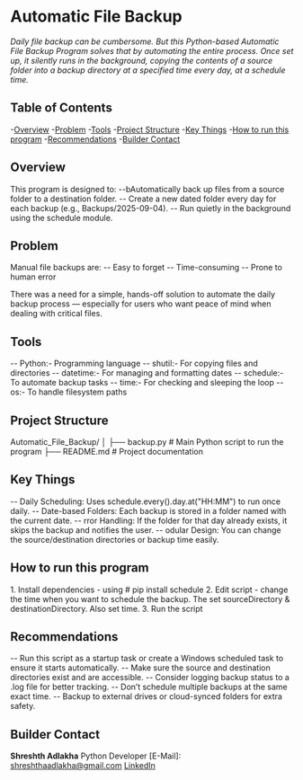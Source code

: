 # Automatic File Backup 
_Daily file backup can be cumbersome. But this Python-based Automatic File Backup Program solves that by automating the entire process. Once set up, it silently runs in the background, copying the contents of a source folder into a backup directory at a specified time every day, at a schedule time._

## Table of Contents
-<a href="#overview">Overview</a>
-<a href="#problem">Problem</a>
-<a href="#tools">Tools</a>
-<a href="#project-structure">Project Structure</a>
-<a href="#key-things">Key Things</a>
-<a href="#how-to-run-this-program">How to run this program</a>
-<a href="#recommendations">Recommendations</a>
-<a href="#builder-contact">Builder Contact</a>

<h2><a class="anchor" id="overview"></a>Overview</h2>
This program is designed to:  
--bAutomatically back up files from a source folder to a destination folder.  
-- Create a new dated folder every day for each backup (e.g., Backups/2025-09-04).  
-- Run quietly in the background using the schedule module.  

<h2><a class="anchor" id="problem"></a>Problem</h2>
Manual file backups are:  
-- Easy to forget  
-- Time-consuming  
-- Prone to human error  

There was a need for a simple, hands-off solution to automate the daily backup process — especially for users who want peace of mind when dealing with critical files.

<h2><a class="anchor" id="tools"></a>Tools</h2>
-- Python:- Programming language  
-- shutil:- For copying files and directories  
-- datetime:- For managing and formatting dates  
-- schedule:- To automate backup tasks  
-- time:- For checking and sleeping the loop  
-- os:- To handle filesystem paths  

<h2><a class="anchor" id="projec-structure"></a>Project Structure</h2>
Automatic_File_Backup/  
│
├── backup.py               # Main Python script to run the program
├── README.md               # Project documentation


<h2><a class="anchor" id="key-things"></a>Key Things</h2>
-- Daily Scheduling: Uses schedule.every().day.at("HH:MM") to run once daily.  
-- Date-based Folders: Each backup is stored in a folder named with the current date.  
-- rror Handling: If the folder for that day already exists, it skips the backup and notifies the user.  
-- odular Design: You can change the source/destination directories or backup time easily.  

<h2><a class="anchor" id="how-to-run-this-program"></a>How to run this program</h2>
1. Install dependencies - using # pip install schedule  
2. Edit script - change the time when you want to schedule the backup. The set sourceDirectory & destinationDirectory. Also set time.  
3. Run the script  


<h2><a class="anchor" id="recommendations"></a>Recommendations</h2>
-- Run this script as a startup task or create a Windows scheduled task to ensure it starts automatically.  
-- Make sure the source and destination directories exist and are accessible.  
-- Consider logging backup status to a .log file for better tracking.  
-- Don’t schedule multiple backups at the same exact time.  
-- Backup to external drives or cloud-synced folders for extra safety.  

<h2><a class="anchor" id="builder-contact"></a>Builder Contact</h2>

**Shreshth Adlakha**
Python Developer
[E-Mail]: shreshthaadlakha@gmail.com
[LinkedIn](https://www.linkedin.com/in/shreshthadlakha/)
